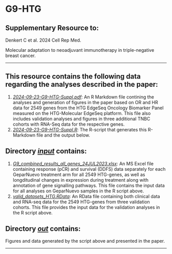 # G9-HTG


## Supplementary Resource to:  

Denkert C et al. 2024 Cell Rep Med.

Molecular adaptation to neoadjuvant immunotherapy in triple-negative breast cancer.

************************************************************

## This resource contains the following data regarding the analyses described in the paper:


1. [*2024-09-23-G9-HTG-Suppl.pdf*](https://github.com/tkarn/G9-HTG/blob/main/2024-09-23-G9-HTG-Suppl.pdf):  An R Markdown file contining the analyses and generation of figures in the paper based on OR and HR data for 2549 genes from the HTG EdgeSeq Oncology Biomarker Panel measured on the HTG-Molecular EdgeSeq platform. This file also includes validation analyses and figures in three additional TNBC cohorts with RNA-Seq data for the respective genes.
2. [*2024-09-23-G9-HTG-Suppl.R*](https://github.com/tkarn/G9-HTG/blob/main/2024-09-23-G9-HTG-Suppl.R):  The R-script that generates this R-Markdown file and the output below.


## Directory [*input*](https://github.com/tkarn/G9-HTG/tree/main/input/) contains:
1. [*G9_combined_results_all_genes_24JUL2023.xlsx*](https://github.com/tkarn/G9-HTG/tree/main/input/G9_combined_results_all_genes_24JUL2023.xlsx):  An MS Excel file containing response (pCR) and survival (DDFS) data separately for each GeparNuevo treatment arm for all 2549 HTG-genes, as well as longditudinal changes in expression during treatment along with annotation of gene signalling pathways. This file contains the input data for all analyses on GeparNuevo samples in the R script above.
2. [*valid_datasets_HTG.RData*](https://github.com/tkarn/G9-HTG/tree/main/input/valid_datasets_HTG.RData):  An RData file containing both clinical data and RNA-seq data for the 2549 HTG-genes from three validation cohorts. This file provides the input data for the validation analyses in the R script above. 


## Directory [*out*](https://github.com/tkarn/G9-HTG/tree/main/out/) contains: 
Figures and data generated by the script above and presented in the paper.

************************************************************

 
